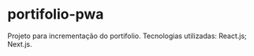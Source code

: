 
# portifolio-pwa

 Projeto para incrementação do portifolio. Tecnologias utilizadas: React.js; Next.js.
